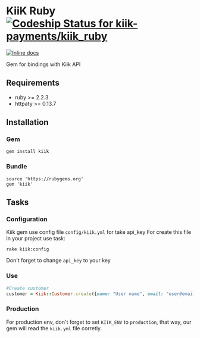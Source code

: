 # KiiK Ruby [ ![Codeship Status for kiik-payments/kiik_ruby](https://codeship.com/projects/893b1600-608e-0133-73dd-7258394f756c/status?branch=master)](https://codeship.com/projects/112216)

[![Inline docs](http://inch-ci.org/github/kiik-payments/kiik-ruby.svg?branch=master)](http://inch-ci.org/github/kiik-payments/kiik-ruby)

Gem for bindings with Kiik API

Requirements
--------------
* ruby    >= 2.2.3
* httpaty >= 0.13.7

Installation
--------------
### Gem ###
   `gem install kiik`

### Bundle ###
    source 'https://rubygems.org'
    gem 'kiik'

Tasks
-----
### Configuration ###
Kiik gem use config file `config/kiik.yml` for take api_key
For create this file in your project use task:

`rake kiik:config`

Don't forget to change `api_key` to your key

### Use ###

```ruby
#Create customer
customer = Kiik::Customer.create({name: "User name", email: "user@email.com"})
```

### Production

For production env, don't forget to set `KIIK_ENV` to `production`, that way, our gem will read the `kiik.yml` file corretly.

